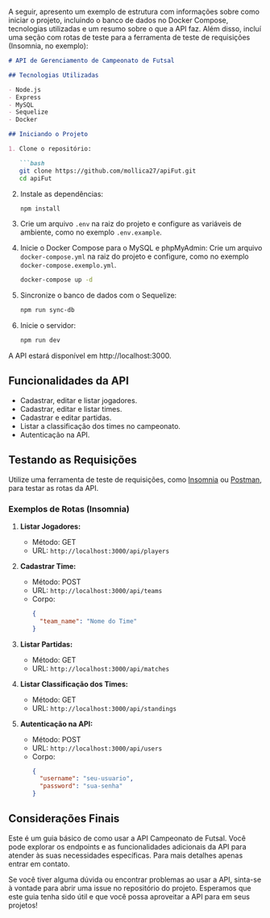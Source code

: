 
A seguir, apresento um exemplo de estrutura com informações sobre como iniciar o projeto, incluindo o banco de dados no Docker Compose, 
tecnologias utilizadas e um resumo sobre o que a API faz. 
Além disso, incluí uma seção com rotas de teste para a ferramenta de teste de requisições (Insomnia, no exemplo):

```markdown
# API de Gerenciamento de Campeonato de Futsal

## Tecnologias Utilizadas

- Node.js
- Express
- MySQL
- Sequelize
- Docker

## Iniciando o Projeto

1. Clone o repositório:

   ```bash
   git clone https://github.com/mollica27/apiFut.git
   cd apiFut
   ```

2. Instale as dependências:

   ```bash
   npm install
   ```

3. Crie um arquivo `.env` na raiz do projeto e configure as variáveis de ambiente, como no exemplo `.env.example`.

4. Inicie o Docker Compose para o MySQL e phpMyAdmin: Crie um arquivo `docker-compose.yml` na raiz do projeto e configure, como no exemplo `docker-compose.exemplo.yml`.

   ```bash
   docker-compose up -d
   ```

5. Sincronize o banco de dados com o Sequelize:

   ```bash
   npm run sync-db
   ```

6. Inicie o servidor:

   ```bash
   npm run dev
   ```

A API estará disponível em http://localhost:3000.

## Funcionalidades da API

- Cadastrar, editar e listar jogadores.
- Cadastrar, editar e listar times.
- Cadastrar e editar partidas.
- Listar a classificação dos times no campeonato.
- Autenticação na API.

## Testando as Requisições

Utilize uma ferramenta de teste de requisições, como [Insomnia](https://insomnia.rest/) ou [Postman](https://www.postman.com/), para testar as rotas da API.

### Exemplos de Rotas (Insomnia)

1. **Listar Jogadores:**

   - Método: GET
   - URL: `http://localhost:3000/api/players`

2. **Cadastrar Time:**

   - Método: POST
   - URL: `http://localhost:3000/api/teams`
   - Corpo:
     ```json
     {
       "team_name": "Nome do Time"
     }
     ```

3. **Listar Partidas:**

   - Método: GET
   - URL: `http://localhost:3000/api/matches`

4. **Listar Classificação dos Times:**

   - Método: GET
   - URL: `http://localhost:3000/api/standings`

5. **Autenticação na API:**

   - Método: POST
   - URL: `http://localhost:3000/api/users`
   - Corpo:
     ```json
     {
       "username": "seu-usuario",
       "password": "sua-senha"
     }
     ```
## Considerações Finais
Este é um guia básico de como usar a API Campeonato de Futsal. Você pode explorar os endpoints e as funcionalidades adicionais da API para atender às suas necessidades específicas. Para mais detalhes apenas entrar em contato.

Se você tiver alguma dúvida ou encontrar problemas ao usar a API, sinta-se à vontade para abrir uma issue no repositório do projeto. Esperamos que este guia tenha sido útil e que você possa aproveitar a API para em seus projetos!